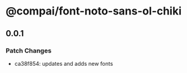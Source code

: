 # @compai/font-noto-sans-ol-chiki

## 0.0.1
### Patch Changes

- ca38f854: updates and adds new fonts
